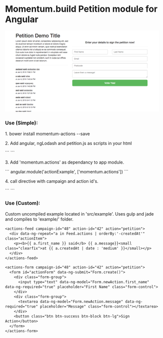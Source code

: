 <h1>Momentum.build Petition module for Angular</h1>

<img src="preview.png" />

<h3>Use (Simple):</h3>

<p>1. bower install momentum-actions --save</p>
<p>2. Add angular, ngLodash and petition.js as scripts in your html</p>
```
<script src="bower_components/angular/angular.min.js"></script>
<script src="bower_components/dist/actions.min.js"></script>
<script src="bower_components/dist/actions-tpl.min.js"></script>
```

<p>3. Add 'momentum.actions' as dependancy to app module.</p>
```
angular.module('actionExample', ['momentum.actions'])
```

<p>4. call directive with campaign and action id's.</p>
```
<example-feed campaign-id="48" action-id="42" action="petition" />
<example-form campaign-id="49" action-id="41" action="petition" />
```

<h3>Use (Custom):</h3>
<p>Custom uncompiled example located in 'src/example'. Uses gulp and jade and compiles to 'example/' folder.</p>

```
<actions-feed campaign-id="48" action-id="42" action="petition">
  <div data-ng-repeat="a in Feed.actions | orderBy:'-createdAt'" class="actionItem">
    <p><b>{{ a.first_name }} said</b> {{ a.message}}<small class="clearfix">at {{ a.createdAt | date : 'medium' }}</small></p>
  </div>
</actions-feed>
```

```
<actions-form campaign-id="48" action-id="42" action="petition"> 
  <form id="actionForm" data-ng-submit="Form.create()">
    <div class="form-group">
      <input type="text" data-ng-model="Form.newAction.first_name" data-ng-required="true" placeholder="First Name" class="form-control">
    </div>
    <div class="form-group">
      <textarea data-ng-model="Form.newAction.message" data-ng-required="true" placeholder="Message" class="form-control"></textarea>
    </div>
    <button class="btn btn-success btn-block btn-lg">Sign Action</button>
  </form>
</actions-form>
```

